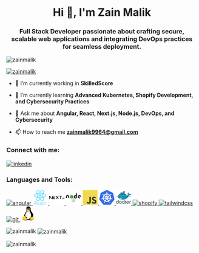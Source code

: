<h1 align="center">Hi 👋, I'm Zain Malik</h1>
<h3 align="center">Full Stack Developer passionate about crafting secure, scalable web applications and integrating DevOps practices for seamless deployment.</h3>

<p align="left"> <img src="https://komarev.com/ghpvc/?username=zainmalik01&label=Profile%20views&color=0e75b6&style=flat" alt="zainmalik" /> </p>

<p align="left"> <a href="https://github.com/ryo-ma/github-profile-trophy"><img src="https://github-profile-trophy.vercel.app/?username=zainmalik01&theme=onedark" alt="zainmalik" /></a> </p>

- 🔭 I’m currently working in **SkilledScore**

- 🌱 I’m currently learning **Advanced Kubernetes, Shopify Development, and Cybersecurity Practices**

- 💬 Ask me about **Angular, React, Next.js, Node.js, DevOps, and Cybersecurity**

- 📫 How to reach me **zainmalik9964@gmail.com**

<h3 align="left">Connect with me:</h3>
<p align="left">
<a href="https://www.linkedin.com/in/zain-ul-abideen-795249144/" target="blank"><img align="center" src="https://raw.githubusercontent.com/rahuldkjain/github-profile-readme-generator/master/src/images/icons/Social/linked-in-alt.svg" alt="linkedin" height="30" width="40" /></a>
</p>

<h3 align="left">Languages and Tools:</h3>
<p align="left"> 
  <a href="https://angular.io/" target="_blank" rel="noreferrer"> 
    <img src="https://cdn.worldvectorlogo.com/logos/angular-icon.svg" alt="angular" width="40" height="40"/> 
  </a>
  <a href="https://reactjs.org/" target="_blank" rel="noreferrer"> 
    <img src="https://raw.githubusercontent.com/devicons/devicon/master/icons/react/react-original-wordmark.svg" alt="react" width="40" height="40"/> 
  </a> 
  <a href="https://nextjs.org/" target="_blank" rel="noreferrer"> 
  <img src="https://raw.githubusercontent.com/devicons/devicon/master/icons/nextjs/nextjs-original-wordmark.svg" alt="nextjs" width="40" height="40"/> 
</a>
  <a href="https://nodejs.org/" target="_blank" rel="noreferrer"> 
    <img src="https://raw.githubusercontent.com/devicons/devicon/master/icons/nodejs/nodejs-original-wordmark.svg" alt="nodejs" width="40" height="40"/> 
  </a> 
  <a href="https://www.javascript.com/" target="_blank" rel="noreferrer"> 
    <img src="https://raw.githubusercontent.com/devicons/devicon/master/icons/javascript/javascript-original.svg" alt="javascript" width="40" height="40"/> 
  </a> 
  <a href="https://kubernetes.io/" target="_blank" rel="noreferrer"> 
    <img src="https://raw.githubusercontent.com/devicons/devicon/master/icons/kubernetes/kubernetes-plain.svg" alt="kubernetes" width="40" height="40"/> 
  </a>
  <a href="https://www.docker.com/" target="_blank" rel="noreferrer"> 
    <img src="https://raw.githubusercontent.com/devicons/devicon/master/icons/docker/docker-original-wordmark.svg" alt="docker" width="40" height="40"/> 
  </a>
  <a href="https://www.shopify.com/" target="_blank" rel="noreferrer"> 
    <img src="https://cdn.worldvectorlogo.com/logos/shopify.svg" alt="shopify" width="40" height="40"/> 
  </a>
  <a href="https://tailwindcss.com/" target="_blank" rel="noreferrer"> 
    <img src="https://www.vectorlogo.zone/logos/tailwindcss/tailwindcss-icon.svg" alt="tailwindcss" width="40" height="40"/> 
  </a> 
  <a href="https://git-scm.com/" target="_blank" rel="noreferrer"> 
    <img src="https://www.vectorlogo.zone/logos/git-scm/git-scm-icon.svg" alt="git" width="40" height="40"/> 
  </a> 
  <a href="https://www.linux.org/" target="_blank" rel="noreferrer"> 
    <img src="https://raw.githubusercontent.com/devicons/devicon/master/icons/linux/linux-original.svg" alt="linux" width="40" height="40"/> 
  </a> 
</p>

<p><img align="left" src="https://github-readme-stats.vercel.app/api/top-langs?username=zainmalik01&show_icons=true&locale=en&layout=compact" alt="zainmalik" /></p>

<p>&nbsp;<img align="center" src="https://github-readme-stats.vercel.app/api?username=zainmalik01&show_icons=true&locale=en" alt="zainmalik" /></p>

<p><img align="center" src="https://github-readme-streak-stats.herokuapp.com/?user=zainmalik01&" alt="zainmalik" /></p>
